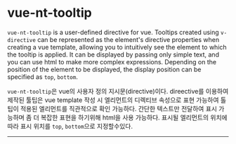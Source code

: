 vue-nt-tooltip
==============

  `vue-nt-tooltip` is a user-defined directive for vue. Tooltips created using `v-directive` can be represented as the element's directive properties when creating a vue template, allowing you to intuitively see the element to which the tooltip is applied. It can be displayed by passing only simple text, and you can use html to make more complex expressions. Depending on the position of the element to be displayed, the display position can be specified as `top`, `bottom`.

  `vue-nt-tooltip`은 vue의 사용자 정의 지시문(directive)이다. direective를 이용하여 제작된 툴팁은 vue template 작성 시 엘리먼트의 디렉티브 속성으로 표현 가능하여 톨팁이 적용된 엘리먼트를 직관적으로 확인 가능하다. 간단한 텍스트만 전달하여 표시 가능하며 좀 더 복잡한 표현을 하기위해 html을 사용 가능하다. 표시될 엘리먼트의 위치에 따라 표시 위치를 `top`, `bottom`으로 지정할수있다.

---
